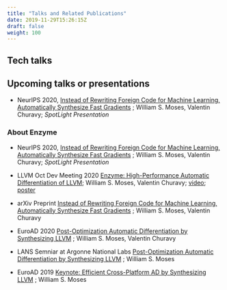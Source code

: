 ```yaml
---
title: "Talks and Related Publications"
date: 2019-11-29T15:26:15Z
draft: false
weight: 100
---
```


## Tech talks

## Upcoming talks or presentations

* NeurIPS 2020, [Instead of Rewriting Foreign Code for Machine Learning, Automatically Synthesize Fast Gradients](https://neurips.cc/virtual/2020/public/poster_9332c513ef44b682e9347822c2e457ac.html) ; William S. Moses, Valentin Churavy; *SpotLight Presentation*

### About Enzyme

* NeurIPS 2020, [Instead of Rewriting Foreign Code for Machine Learning, Automatically Synthesize Fast Gradients](https://papers.nips.cc/paper/2020/file/9332c513ef44b682e9347822c2e457ac-Paper.pdf) ; William S. Moses, Valentin Churavy; *SpotLight Presentation*

* LLVM Oct Dev Meeting 2020 [Enzyme: High-Performance Automatic Differentiation of LLVM](https://llvm.org/devmtg/2020-09/program/); William S. Moses, Valentin Churavy; [video](https://www.youtube.com/watch?v=auQNFDlaXdM); [poster](https://c.wsmoses.com/posters/Enzyme-llvmdev.pdf)

* arXiv Preprint [Instead of Rewriting Foreign Code for Machine Learning, Automatically Synthesize Fast Gradients](https://arxiv.org/pdf/2010.01709.pdf) ; William S. Moses, Valentin Churavy

* EuroAD 2020 [Post-Optimization Automatic
Differentiation by Synthesizing LLVM](http://www.autodiff.org/Docs/euroad/23rd%20EuroAd%20Workshop%20-%20William%20Moses%20-%20Post-Optimization%20Automatic%20Differentiation%20by%20Synthesizing%20LLVM.pdf) ; William S. Moses, Valentin Churavy


* LANS Semniar at Argonne National Labs [Post-Optimization Automatic
Differentiation by Synthesizing LLVM](https://www.anl.gov/event/postoptimization-automatic-differentiation-by-synthesizing-llvm) ; William S. Moses

* EuroAD 2019 [Keynote: Efficient Cross-Platform AD by Synthesizing LLVM](http://www.autodiff.org/?module=Workshops&submenu=EuroAD%2F22%2Fprogramme) ; William S. Moses
